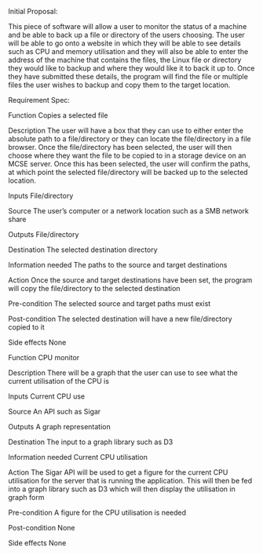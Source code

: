 Initial Proposal:

This piece of software will allow a user to monitor the status of a machine and be able to back up a file or directory of the users choosing. The user will be able to go onto a website in which they will be able to see details such as CPU and memory utilisation and they will also be able to enter the address of the machine that contains the files, the Linux file or directory they would like to backup and where they would like it to back it up to. Once they have submitted these details, the program will find the file or multiple files the user wishes to backup and copy them to the target location.

Requirement Spec:

Function Copies a selected file

Description The user will have a box that they can use to either enter the absolute path to a file/directory or they can locate the file/directory in a file browser. Once the file/directory has been selected, the user will then choose where they want the file to be copied to in a storage device on an MCSE server. Once this has been selected, the user will confirm the paths, at which point the selected file/directory will be backed up to the selected location.

Inputs File/directory

Source The user’s computer or a network location such as a SMB network share

Outputs File/directory

Destination The selected destination directory

Information needed The paths to the source and target destinations

Action Once the source and target destinations have been set, the program will copy the file/directory to the selected destination

Pre-condition The selected source and target paths must exist

Post-condition The selected destination will have a new file/directory copied to it

Side effects None

Function CPU monitor

Description There will be a graph that the user can use to see what the current utilisation of the CPU is

Inputs Current CPU use

Source An API such as Sigar

Outputs A graph representation

Destination The input to a graph library such as D3

Information needed Current CPU utilisation

Action The Sigar API will be used to get a figure for the current CPU utilisation for the server that is running the application. This will then be fed into a graph library such as D3 which will then display the utilisation in graph form

Pre-condition A figure for the CPU utilisation is needed

Post-condition None

Side effects None
